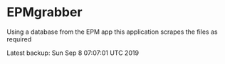 # EPMgrabber
Using a database from the EPM app this application scrapes the files as required


Latest backup: Sun Sep 8 07:07:01 UTC 2019
